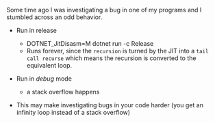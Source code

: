 Some time ago I was investigating a bug in one of my programs and I stumbled across an odd behavior.

- Run in release
  - DOTNET_JitDisasm=M dotnet run -c Release
  - Runs forever, since the `recursion` is turned by the JIT into a `tail call recurse` which means
    the recursion is converted to the equivalent loop.
- Run in *debug* mode
  - a stack overflow happens

- This may make investigating bugs in your code harder (you get an infinity loop instead of a stack overflow)
  